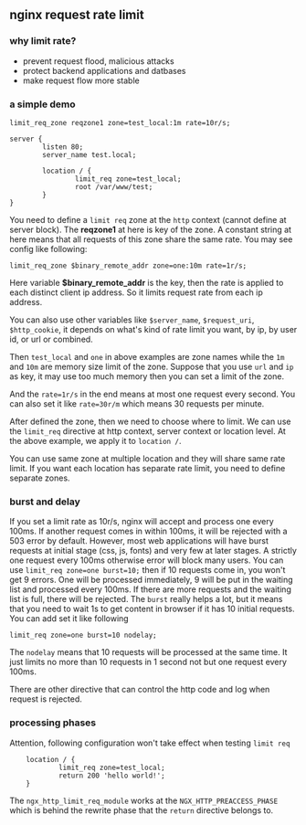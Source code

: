 <!---
tags: nginx, rate-limit
-->

## nginx request rate limit

### why limit rate?
- prevent request flood, malicious attacks
- protect backend applications and datbases
- make request flow more stable

### a simple demo

```
limit_req_zone reqzone1 zone=test_local:1m rate=10r/s;

server {
        listen 80;
        server_name test.local;

        location / {
                limit_req zone=test_local;
                root /var/www/test;
        }
}
```

You need to define a `limit req` zone at the `http` context (cannot define at
 server block). The **reqzone1** at here is key of the zone. A constant string
 at here means that all requests of this zone share the same rate. You may see
 config like following:

    limit_req_zone $binary_remote_addr zone=one:10m rate=1r/s;

Here variable **$binary_remote_addr** is the key, then the rate is applied to each
 distinct client ip address. So it limits request rate from each ip address.

You can also use other variables like `$server_name`, `$request_uri`, `$http_cookie`,
 it depends on what's kind of rate limit you want, by ip, by user id, or url or
 combined.

Then `test_local` and `one` in above examples are zone names while the `1m` and
 `10m` are memory size limit of the zone. Suppose that you use `url` and `ip` as key,
 it may use too much memory then you can set a limit of the zone.

And the `rate=1r/s` in the end means at most one request every second. You can also
 set it like `rate=30r/m` which means 30 requests per minute.

After defined the zone, then we need to choose where to limit. We can use the `limit_req`
 directive at http context, server context or location level. At the above example,
 we apply it to `location /`.

You can use same zone at multiple location and they will share same rate limit. If
 you want each location has separate rate limit, you need to define separate zones.

### burst and delay
If you set a limit rate as 10r/s, nginx will accept and process one every 100ms. If
 another request comes in within 100ms, it will be rejected with a 503 error by default.
However, most web applications will have burst requests at initial stage (css, js, fonts)
 and very few at later stages.
 A strictly one request every 100ms otherwise error will block many users. You can use
 `limit_req zone=one burst=10;` then if 10 requests come in, you won't get 9 errors.
One will be processed immediately, 9 will be put in the waiting list and processed every
 100ms. If there are more requests and the waiting list is full, there will be rejected.
The `burst` really helps a lot, but it means that you need to wait 1s to get content in
 browser if it has 10 initial requests. You can add set it like following

    limit_req zone=one burst=10 nodelay;

The `nodelay` means that 10 requests will be processed at the same time. It just limits
 no more than 10 requests in 1 second not but one request every 100ms.

There are other directive that can control the http code and log when request is rejected.

### processing phases
Attention, following configuration won't take effect when testing `limit req`

```
    location / {
            limit_req zone=test_local;
            return 200 'hello world!';
    }
```

The `ngx_http_limit_req_module` works at the `NGX_HTTP_PREACCESS_PHASE` which
 is behind the rewrite phase that the `return` directive belongs to.

